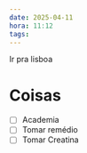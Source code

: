 ```yaml
---
date: 2025-04-11
hora: 11:12
tags:
---
```

Ir pra lisboa




# Coisas
- [ ] Academia
- [ ] Tomar remédio
- [ ] Tomar Creatina